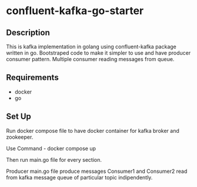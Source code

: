 # confluent-kafka-go-starter

## Description

This is kafka implementation in golang using confluent-kafka package written in go. Bootstraped code to make it simpler to use and have producer consumer pattern. 
Multiple consumer reading messages from queue.

## Requirements 

- docker 
- go

## Set Up

Run docker compose file to have docker container for kafka broker and zookeeper.

Use Command - docker compose up

Then run main.go file for every section.

Producer main.go file produce messages
Consumer1 and Consumer2 read from kafka message queue of particular topic indipendently.



